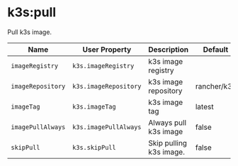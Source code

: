 # k3s:pull

Pull k3s image.

| Name | User Property | Description | Default |
| -----| ------------- | ----------- | ------- |
| `imageRegistry` | `k3s.imageRegistry` | k3s image registry | |
| `imageRepository` | `k3s.imageRepository` | k3s image repository | rancher/k3s |
| `imageTag` | `k3s.imageTag` | k3s image tag | latest |
| `imagePullAlways` | `k3s.imagePullAlways` | Always pull k3s image | false |
| `skipPull` | `k3s.skipPull` | Skip pulling k3s image. | false |
